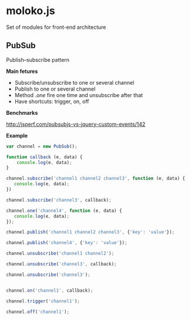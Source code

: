 # moloko.js

Set of modules for front-end architecture

## PubSub

Publish–subscribe pattern

**Main fetures**

* Subscribe/unsubscribe to one or several channel
* Publish to one or several channel
* Method *.one* fire one time and unsubscribe after that
* Have shortcuts: trigger, on, off

**Benchmarks**

http://jsperf.com/pubsubjs-vs-jquery-custom-events/142

**Example**

```javascript
var channel = new PubSub();

function callback (e, data) {
    console.log(e, data);
}

channel.subscribe('channel1 channel2 channel3', function (e, data) {
   console.log(e, data);
})

channel.subscribe('channel3', callback);

channel.one('channel4', function (e, data) {
   console.log(e, data);
});

channel.publish('channel1 channel2 channel3', {'key': 'value'});

channel.publish('channel4', {'key': 'value'});

channel.unsubscribe('channel1 channel2');

channel.unsubscribe('channel3', callback);

channel.unsubscribe('channel3');


channel.on('channel1', callback);

channel.trigger('channel1');

channel.off('channel1');
```
